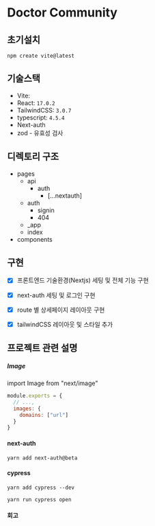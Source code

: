 # Doctor Community

## 초기설치
```git
npm create vite@latest
```

## 기술스택
- Vite: 
- React: `17.0.2`
- TailwindCSS: `3.0.7`
- typescript: `4.5.4`
- Next-auth
- zod - 유효성 검사

## 디렉토리 구조
- pages
    - api
        - auth
            - [...nextauth]
    - auth
        - signin
        - 404
    - _app
    - index
- components


## 구현

- [X] 프론트엔드 기술환경(Nextjs) 세팅 및 전체 기능 구현
- [X] next-auth 세팅 및 로그인 구현
- [X] route 별 상세페이지 레이아웃 구현
- [X] tailwindCSS 레이아웃 및 스타일 추가


## 프로젝트 관련 설명
##### Image
import Image from "next/image"
```javascript
module.exports = {
  // ...,
  images: {
    domains: ["url"]
  }
}

```

#### next-auth
```Git
yarn add next-auth@beta
```

#### cypress
```Git
yarn add cypress --dev

yarn run cypress open
```

#### 회고
